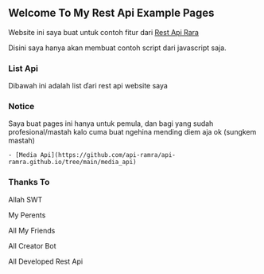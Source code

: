 ## Welcome To My Rest Api Example Pages

Website ini saya buat untuk contoh fitur dari [Rest Api Rara](https://ramra.herokuapp.com)

Disini saya hanya akan membuat contoh script dari javascript saja.

### List Api

Dibawah ini adalah list ďari rest api website saya

### Notice

Saya buat pages ini hanya untuk pemula, dan bagi yang sudah profesional/mastah kalo cuma buat ngehina mending diem aja ok (sungkem mastah)

    - [Media Api](https://github.com/api-ramra/api-ramra.github.io/tree/main/media_api)

### Thanks To

Allah SWT

My Perents

All My Friends

All Creator Bot

All Developed Rest Api
